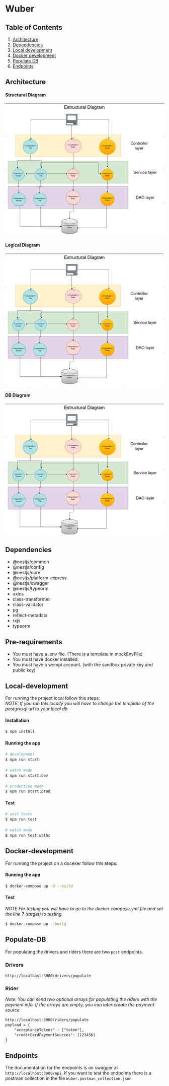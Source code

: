 # Wuber

## Table of Contents
1. [Architecture](#Architecture)  
2. [Dependencies](#Dependencies)  
3. [Local development](#Local-development)
4. [Docker development](#Docker-development)
5. [Populate DB](#Populate-DB)
6. [Endpoints](#Endpoints)

## Architecture
#### Structural Diagram
![Structural diagram](./Diagrams/images/EstructuralDiagram.png)
#### Logical Diagram
![Logical diagram](./Diagrams/images/EstructuralDiagram.png)
#### DB Diagram
![DB diagram](./Diagrams/images/EstructuralDiagram.png)

## Dependencies
*   @nestjs/common
*   @nestjs/config
*   @nestjs/core
*   @nestjs/platform-express
*   @nestjs/swagger
*   @nestjs/typeorm
*   axios
*   class-transformer
*   class-validator
*   pg
*   reflect-metadata
*   rxjs
*   typeorm

## Pre-requirements

* You must have a .env file. (There is a template in mockEnvFile)
* You must have docker installed.
* You must have a wompi account. (with the sandbox private key and public key)

## Local-development

For running the project local follow this steps:<br/>
*NOTE: If you run this locally you will have to change the template of the postgresql url to your local db*

#### Installation
```bash
$ npm install
```

#### Running the app

```bash
# development
$ npm run start

# watch mode
$ npm run start:dev

# production mode
$ npm run start:prod
```

#### Test

```bash
# unit tests
$ npm run test

# watch mode
$ npm run test:wathc
```
## Docker-development

For running the project on a doceker follow this steps:

#### Running the app

```bash
$ docker-compose up -d --build
```

#### Test
*NOTE For testing you will have to go to the docker compose.yml file and set the line 7 (target) to testing.*
```bash
$ docker-compose up --build
```

## Populate-DB

For populating the drivers and riders there are two `post` endpoints.

### Drivers
```
http://localhost:3000/drivers/populate
```
### Rider
*Note: You can send two optional arrays for populating the riders with the payment info. If the arrays are empty, you can later create the payment source.*
```
http://localhost:3000/riders/populate
payload = {
    "acceptanceTokens" : ["token"],
    "creditCardPaymentSources": [123456]
}
```

## Endpoints
The documentation for the endpoints is on swagger at `http://localhost:3000/api`. If you want to test the endpoints there is a postman collection in the file `Wuber.postman_collection.json`
